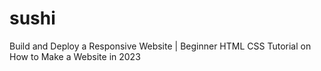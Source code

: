 # sushi
Build and Deploy a Responsive Website | Beginner HTML CSS Tutorial on How to Make a Website in 2023
